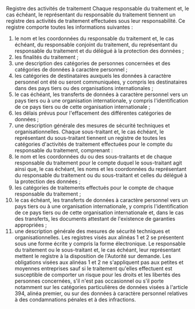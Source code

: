 Registre des activités de traitement
Chaque responsable du traitement et, le cas échéant, le représentant du responsable du traitement tiennent un registre des activités de traitement effectuées sous leur responsabilité. Ce registre comporte toutes les informations suivantes :
1. le nom et les coordonnées du responsable du traitement et, le cas échéant, du responsable conjoint du traitement, du représentant du responsable du traitement et du délégué à la protection des données ;
1. les finalités du traitement ;
1. une description des catégories de personnes concernées et des catégories de données à caractère personnel ;
1. les catégories de destinataires auxquels les données à caractère personnel ont été ou seront communiquées, y compris les destinataires dans des pays tiers ou des organisations internationales ;
1. le cas échéant, les transferts de données à caractère personnel vers un pays tiers ou à une organisation internationale, y compris l'identification de ce pays tiers ou de cette organisation internationale ;
1. les délais prévus pour l'effacement des différentes catégories de données ;
1. une description générale des mesures de sécurité techniques et organisationnelles.
Chaque sous-traitant et, le cas échéant, le représentant du sous-traitant tiennent un registre de toutes les catégories d'activités de traitement effectuées pour le compte du responsable du 	traitement, comprenant :
1. le nom et les coordonnées du ou des sous-traitants et de chaque responsable du traitement pour le compte duquel le sous-traitant agit ainsi que, le cas échéant, les noms et les coordonnées du représentant du responsable du traitement ou du sous-traitant et celles du délégué à la protection des données ;
1. les catégories de traitements effectués pour le compte de chaque responsable du traitement ;
1. le cas échéant, les transferts de données à caractère personnel vers un pays tiers ou à une organisation internationale, y compris l'identification de ce pays tiers ou de cette organisation internationale et, dans le cas des transferts, les documents attestant de l'existence de garanties                      appropriées ;
1. une description générale des mesures de sécurité techniques et organisationnelles.
Les registres visés aux alinéas 1 et 2 se présentent sous une forme écrite y compris la forme électronique.
Le responsable du traitement ou le sous-traitant et, le cas échéant, leur représentant mettent le registre à la disposition de l'Autorité sur demande.
Les obligations visées aux alinéas 1 et 2 ne s'appliquent pas aux petites et moyennes entreprises sauf si le traitement qu'elles effectuent est susceptible de comporter un risque pour les droits et les libertés des personnes concernées, s'il n'est pas occasionnel ou s'il porte notamment sur les catégories particulières de données visées à l'article 394, alinéa premier, ou sur des données à caractère 	personnel relatives à des condamnations pénales et à des infractions.